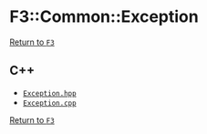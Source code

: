 # F3::Common::Exception

[Return to `F3`](/docs/F3.md)

## C++

- [`Exception.hpp`](/c++/include/Exception.hpp)
- [`Exception.cpp`](/c++/source/Exception.cpp)

[Return to `F3`](/docs/F3.md)